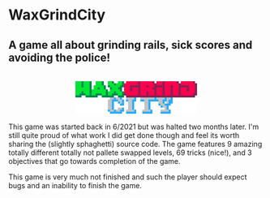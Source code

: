 # WaxGrindCity
## A game all about grinding rails, sick scores and avoiding the police!

<p align="center"><br>
<img src="https://github.com/ZdogMcSuperfly/WaxGrindCity/blob/main/jetset.svg"></p>

This game was started back in 6/2021 but was halted two months later. I'm still quite proud of what work I did get done though and feel its worth sharing the (slightly sphaghetti) source code. The game features 9 amazing totally different totally not pallete swapped levels, 69 tricks (nice!), and 3 objectives that go towards completion of the game.

This game is very much not finished and such the player should expect bugs and an inability to finish the game.
